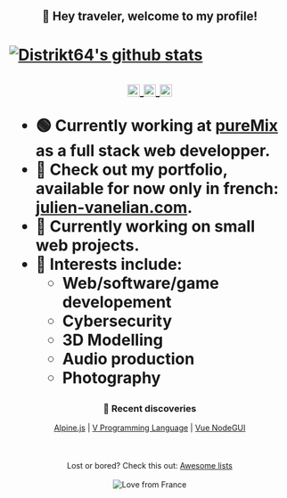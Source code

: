 <h2 align=center>👋 Hey traveler, welcome to my profile!<h1>


[![Distrikt64's github stats](https://github-readme-stats.vercel.app/api?username=distrikt64&show_icons=true)](https://github.com/anuraghazra/github-readme-stats)

<p align="center">
<a href="https://twitter.com/julienvanelian">
  <img align="center" alt="Julien Vanelian | Twitter" width="22px" src="https://cdn.jsdelivr.net/npm/simple-icons@v3/icons/twitter.svg"/>
</a>
<a href="https://www.linkedin.com/in/julien-vanelian/">
  <img align="center" alt="Julien Vanelian | Linkedin" width="22px" src="https://cdn.jsdelivr.net/npm/simple-icons@v3/icons/linkedin.svg"/>
</a>
<a href="https://www.instagram.com/julienvanelian/">
  <img align="center" alt="Julien Vanelian | Instagram" width="22px" src="https://cdn.jsdelivr.net/npm/simple-icons@v3/icons/instagram.svg"/>
</a>
</p>

- 🟢 Currently working at [pureMix](https://puremix.net) as a full stack web developper.
- 📢 Check out my portfolio, available for now only in french: [julien-vanelian.com](https://julien-vanelian.com).
- 💭 Currently working on small web projects.
- 📌 Interests include: 
    - Web/software/game developement
    - Cybersecurity
    - 3D Modelling
    - Audio production
    - Photography

<h3 align="center">🌟 Recent discoveries</h3>

<p align="center">
    <a href="https://github.com/alpinejs/alpine">Alpine.js</a> | 
    <a href="https://github.com/vlang/v">V Programming Language</a> | 
    <a href="https://github.com/NovusTheory/vue-nodegui">Vue NodeGUI</a>
    <br/>
    <br/>
    <br/>
    <br/>
    Lost or bored? Check this out: <a href="https://github.com/sindresorhus/awesome">Awesome lists</a>
    <br/>
    <br/>
    <img align="center" alt="Love from France" src="https://img.shields.io/badge/%E2%9D%A4%EF%B8%8F-%20from%20France-red?style=for-the-badge"/>
</p>
